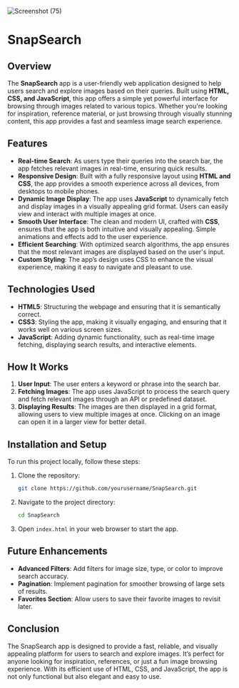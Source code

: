

![Screenshot (75)](https://github.com/user-attachments/assets/6b075653-18dd-4168-9fb7-1e66e709694e)



# SnapSearch

## Overview

The **SnapSearch** app is a user-friendly web application designed to help users search and explore images based on their queries. Built using **HTML, CSS, and JavaScript**, this app offers a simple yet powerful interface for browsing through images related to various topics. Whether you're looking for inspiration, reference material, or just browsing through visually stunning content, this app provides a fast and seamless image search experience.

## Features

- **Real-time Search**: As users type their queries into the search bar, the app fetches relevant images in real-time, ensuring quick results.
- **Responsive Design**: Built with a fully responsive layout using **HTML and CSS**, the app provides a smooth experience across all devices, from desktops to mobile phones.
- **Dynamic Image Display**: The app uses **JavaScript** to dynamically fetch and display images in a visually appealing grid format. Users can easily view and interact with multiple images at once.
- **Smooth User Interface**: The clean and modern UI, crafted with **CSS**, ensures that the app is both intuitive and visually appealing. Simple animations and effects add to the user experience.
- **Efficient Searching**: With optimized search algorithms, the app ensures that the most relevant images are displayed based on the user's input.
- **Custom Styling**: The app’s design uses CSS to enhance the visual experience, making it easy to navigate and pleasant to use.

## Technologies Used

- **HTML5**: Structuring the webpage and ensuring that it is semantically correct.
- **CSS3**: Styling the app, making it visually engaging, and ensuring that it works well on various screen sizes.
- **JavaScript**: Adding dynamic functionality, such as real-time image fetching, displaying search results, and interactive elements.

## How It Works

1. **User Input**: The user enters a keyword or phrase into the search bar.
2. **Fetching Images**: The app uses JavaScript to process the search query and fetch relevant images through an API or predefined dataset.
3. **Displaying Results**: The images are then displayed in a grid format, allowing users to view multiple images at once. Clicking on an image can open it in a larger view for better detail.

## Installation and Setup

To run this project locally, follow these steps:

1. Clone the repository:
   ```bash
   git clone https://github.com/yourusername/SnapSearch.git
   ```

2. Navigate to the project directory:
   ```bash
   cd SnapSearch
   ```

3. Open `index.html` in your web browser to start the app.

## Future Enhancements

- **Advanced Filters**: Add filters for image size, type, or color to improve search accuracy.
- **Pagination**: Implement pagination for smoother browsing of large sets of results.
- **Favorites Section**: Allow users to save their favorite images to revisit later.

## Conclusion

The SnapSearch app is designed to provide a fast, reliable, and visually appealing platform for users to search and explore images. It’s perfect for anyone looking for inspiration, references, or just a fun image browsing experience. With its efficient use of HTML, CSS, and JavaScript, the app is not only functional but also elegant and easy to use.

